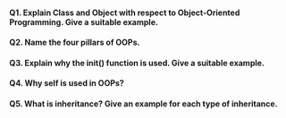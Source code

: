#### Q1. Explain Class and Object with respect to Object-Oriented Programming. Give a suitable example.
#### Q2. Name the four pillars of OOPs.
#### Q3. Explain why the __init__() function is used. Give a suitable example.
#### Q4. Why self is used in OOPs?
#### Q5. What is inheritance? Give an example for each type of inheritance.
